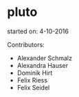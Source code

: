 # pluto

started on: 4-10-2016

Contributors:
- Alexander Schmalz
- Alexandra Hauser
- Dominik Hirt
- Felix Riess
- Felix Seidel

